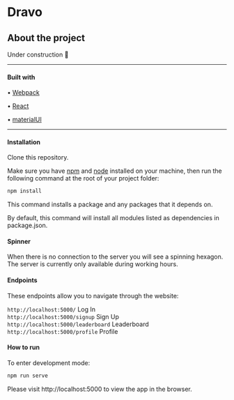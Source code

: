 # Dravo

## About the project

Under construction :tractor:

---

#### Built with

• [Webpack](https://webpack.js.org/)

• [React](https://reactjs.org/)

• [materialUI](https://material-ui.com/)

---

#### Installation

Clone this repository.

Make sure you have [npm](https://www.npmjs.com/) and [node](https://nodejs.org/en/) installed on your machine, then run the following command at the root of your project folder:

```bash
npm install
```

This command installs a package and any packages that it depends on.

By default, this command will install all modules listed as dependencies in package.json.

#### Spinner

When there is no connection to the server you will see a spinning hexagon. The server is currently only available during working hours.

#### Endpoints

These endpoints allow you to navigate through the website:

`http://localhost:5000/` Log In <br>
`http://localhost:5000/signup` Sign Up <br>
`http://localhost:5000/leaderboard` Leaderboard <br>
`http://localhost:5000/profile` Profile <br>

#### How to run

To enter development mode:

```bash
npm run serve
```

Please visit http://localhost:5000 to view the app in the browser.
